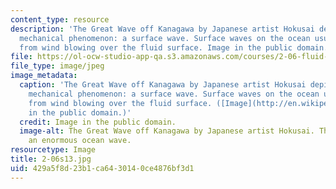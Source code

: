 ```yaml
---
content_type: resource
description: 'The Great Wave off Kanagawa by Japanese artist Hokusai depicts a fluid
  mechanical phenomenon: a surface wave. Surface waves on the ocean usually result
  from wind blowing over the fluid surface. Image in the public domain.'
file: https://ol-ocw-studio-app-qa.s3.amazonaws.com/courses/2-06-fluid-dynamics-spring-2013/429a5f8d23b1ca6430140ce4876bf3d1_2-06s13.jpg
file_type: image/jpeg
image_metadata:
  caption: 'The Great Wave off Kanagawa by Japanese artist Hokusai depicts a fluid
    mechanical phenomenon: a surface wave. Surface waves on the ocean usually result
    from wind blowing over the fluid surface. ([Image](http://en.wikipedia.org/wiki/File:Great_Wave_off_Kanagawa2.jpg)
    in the public domain.)'
  credit: Image in the public domain.
  image-alt: The Great Wave off Kanagawa by Japanese artist Hokusai. The print depicts
    an enormous ocean wave.
resourcetype: Image
title: 2-06s13.jpg
uid: 429a5f8d-23b1-ca64-3014-0ce4876bf3d1
---
```

